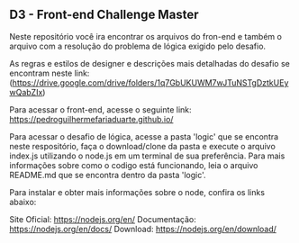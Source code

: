## D3 - Front-end Challenge Master

Neste repositório você ira encontrar os arquivos do fron-end e também o arquivo com a resolução do problema de lógica exigido pelo desafio.

As regras e estilos de designer e descrições mais detalhadas do desafio se encontram neste link: (https://drive.google.com/drive/folders/1q7GbUKUWM7wJTuNSTgDztkUEywQabZIx)

Para acessar o front-end, acesse o seguinte link: https://pedroguilhermefariaduarte.github.io/

Para acessar o desafio de lógica, acesse a pasta 'logic' que se encontra neste respositório, faça o download/clone da pasta e execute o arquivo index.js utilizando o node.js em um terminal de sua preferência. Para mais informações sobre como o codigo está funcionando, leia o arquivo README.md que se encontra dentro da pasta 'logic'.

Para instalar e obter mais informações sobre o node, confira os links abaixo:

  Site Oficial: https://nodejs.org/en/
  Documentação: https://nodejs.org/en/docs/
  Download: https://nodejs.org/en/download/
